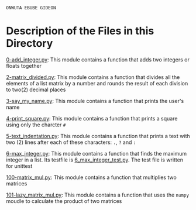 ```
ONWUTA EBUBE GIDEON
```

# Description of the Files in this Directory

[0-add_integer.py](./0-add_integer.py): This module contains a function that adds two integers or floats together



[2-matrix_divided.py](./2-matrix_divided.py): This module contains a function that divides all the elements of a list matrix by a number and rounds the result of each division to two(2) decimal places



[3-say_my_name.py](./3-say_my_name.py): This module contains a function that prints the user's name



[4-print_square.py](./4-print_square.py): This module contains a function that prints a square using only the charcter ``#``



[5-text_indentation.py](./5-text_indentation.py): This module contains a function that prints a text with two (2) lines after each of these characters: `.`, `?` and `: `



[6-max_integer.py](./6-max_integer.py): This module contains a function that finds the maximum integer in a list. Its testfile is [6_max_integer_test.py](./tests/6_max_integer_test.py). The test file is written for unittest



[100-matrix_mul.py](./100-matrix_mul.py): This module contains a function that multiplies two matrices



[101-lazy_matrix_mul.py](./101-matrix_mul.py): This module contains a function that uses the ``numpy`` moudle to calculate the product of two matrices
